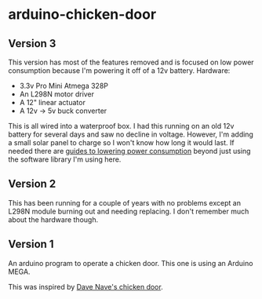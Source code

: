 # arduino-chicken-door

## Version 3
This version has most of the features removed and is focused on low power
consumption because I'm powering it off of a 12v battery.  Hardware:
- 3.3v Pro Mini Atmega 328P
- An L298N motor driver
- A 12" linear actuator
- A 12v -> 5v buck converter

This is all wired into a waterproof box.  I had this running on an old 12v
battery for several days and saw no decline in voltage.  However, I'm adding a
small solar panel to charge so I won't know how long it would last. If needed
there are [guides to lowering power
consumption](https://www.the-diy-life.com/making-an-ultra-low-power-arduino-pro/)
beyond just using the software library I'm using here.

## Version 2
This has been running for a couple of years with no problems except an L298N
module burning out and needing replacing.  I don't remember much about the
hardware though.

## Version 1
An arduino program to operate a chicken door.  This one is using an Arduino
MEGA.

This was inspired by [Dave Nave's chicken
door](https://davenaves.com/blog/interests-projects/chickens/chicken-coop/arduino-chicken-door/).
